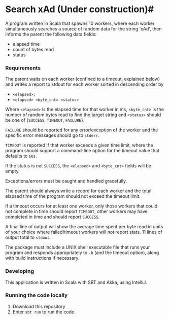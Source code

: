 # Search xAd (Under construction)#

A program written in Scala that spawns 10 workers, where each worker 
simultaneously searches a source of random data for the string 'xAd', then 
informs the parent the following data fields:
- elapsed time
- count of bytes read
- status

### Requirements ###

The parent waits on each worker (confined to a timeout, explained below) and 
writes a report to stdout for each worker sorted in descending order by 
- `<elapsed>:`
- `<elapsed> <byte_cnt> <status>`

Where `<elapsed>` is the elapsed time for that worker in ms, `<byte_cnt>` is 
the number of random bytes read to find the target string and `<status>` should 
be one of {`SUCCESS`, `TIMEOUT`, `FAILURE`}. 

`FAILURE` should be reported for any error/exception of the worker and the 
specific error messages should go to `stderr`. 

`TIMEOUT` is reported if that worker exceeds a given time limit, where the 
program should support a command-line option for the timeout value that defaults 
to `60s`. 

If the status is not `SUCCESS`, the `<elapsed>` and `<byte_cnt>` fields will 
be empty.

Exceptions/errors must be caught and handled gracefully. 

The parent should always write a record for each worker and the total elapsed
time of the program should not exceed the timeout limit. 

If a timeout occurs for at least one worker, only those workers that could 
not complete in time should report `TIMEOUT`, other workers may have completed 
in time and should report 
`SUCCESS`. 

A final line of output will show the average time spent per byte read in units 
of your choice where failed/timeout workers will not report stats. 
11 lines of output total to `stdout`.

The package must include a UNIX shell executable file that runs your program 
and responds appropriately to `-h` (and the timeout option), along with build 
instructions if necessary.

### Developing ###

This application is written in Scala with SBT and Akka, using IntelliJ.

### Running the code locally ###

1. Download this repository
3. Enter `sbt run` to run the code.
